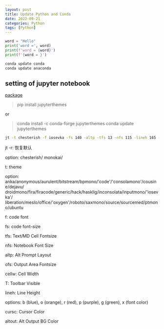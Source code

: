```yaml
---
layout: post
title: Update Python and Conda
date: 2022-09-21
categories: Python
tags: [Python]
---
```


```python
word = "Hello"
print('word =', word)
print(f'word = {word}')
print(f'{word = }')
```

```python
conda update conda
conda update anaconda
```

## setting of jupyter notebook

[package](https://github.com/dunovank/jupyter-themes)

> pip install jupyterthemes

or

> conda install -c conda-forge jupyterthemes
> conda update jupyterthemes

```cmd
jt -t chesterish -f iosevka -fs 140 -altp -tfs 13 -nfs 115 -lineh 165 -cursc p -ofs 14 -cellw 75% -T
```

jt -r: 恢复默认

option: chesterish/ monokai/ 

t: theme

option: anka/anonymous/aurulent/bitstream/bpmono/'code'/'consolamono'/cousine/dejavu/
droidmono/fira/firacode/generic/hack/hasklig/inconsolata/inputmono/'iosevka'/
liberation/meslo/office/'oxygen'/roboto/saxmono/source/sourcemed/ptmono/ubuntu

f: code font

fs: code font-size

tfs: Text/MD Cell Fontsize

nfs: Notebook Font Size

altp: Alt Prompt Layout	

ofs: Output Area Fontsize

cellw: Cell Width

T: Toolbar Visible

lineh: Line Height

options: b (blue), o (orange), r (red), p (purple), g (green), x (font color)

cursc: Cursor Color 

altout: Alt Output BG Color